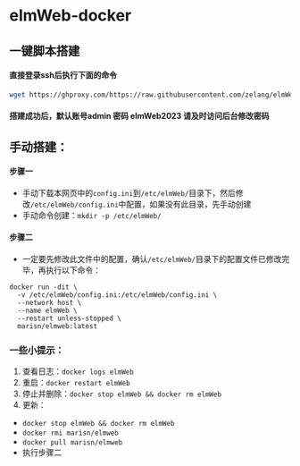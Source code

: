 # elmWeb-docker

## 一键脚本搭建

#### 直接登录ssh后执行下面的命令
```bash
wget https://ghproxy.com/https://raw.githubusercontent.com/zelang/elmWeb-docker/main/elmWeb.sh && bash elmWeb.sh
````

#### 搭建成功后，默认账号admin 密码 elmWeb2023 请及时访问后台修改密码

## 手动搭建：

#### 步骤一

- 手动下载本网页中的`config.ini`到`/etc/elmWeb/`目录下，然后修改`/etc/elmWeb/config.ini`中配置，如果没有此目录，先手动创建
- 手动命令创建：`mkdir -p /etc/elmWeb/`

#### 步骤二

- 一定要先修改此文件中的配置，确认`/etc/elmWeb/`目录下的配置文件已修改完毕，再执行以下命令：

```shell
docker run -dit \
  -v /etc/elmWeb/config.ini:/etc/elmWeb/config.ini \
  --network host \
  --name elmWeb \
  --restart unless-stopped \
  marisn/elmweb:latest
```

### 一些小提示：
1. 查看日志：`docker logs elmWeb`
2. 重启：`docker restart elmWeb`
3. 停止并删除：`docker stop elmWeb && docker rm elmWeb`
4. 更新：
- `docker stop elmWeb && docker rm elmWeb`
- `docker rmi marisn/elmweb`
- `docker pull marisn/elmweb`
- 执行步骤二